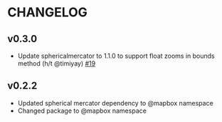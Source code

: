 # CHANGELOG

## v0.3.0

* Update sphericalmercator to 1.1.0 to support float zooms in bounds method (h/t @timiyay) [#19](https://github.com/mapbox/geo-viewport/pull/19)

## v0.2.2

* Updated spherical mercator dependency to @mapbox namespace
* Changed package to @mapbox namespace
